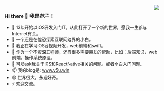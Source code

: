 <img align="right" src="https://github-readme-stats.vercel.app/api?username=jinyuyoulong&show_icons=true&icon_color=CE1D2D&text_color=718096&bg_color=ffffff&hide_title=true" />

### Hi there 👋 我是范子！



- 🔭 13年开始以iOS开发入门IT，从此打开了一个新的世界，愿我一生都与Internet有关。
- 🌱 一个还是在惶恐探索互联网边界的小白。
- 👯 我正在学习iOS音视频开发，web前端和swift。
- 🤔 作为一个不资深工程师，还有很多需要朋友的帮助，比如：后端知识，web前端，操作系统原理。
- 💬 可以ask我关于iOS和ReactNative相关的问题。或者小白入门问题。
- 📫 我的blog是: www.v5u.win
- 😄 世界很大，永远好奇。
- ⚡ 欢迎交流。

